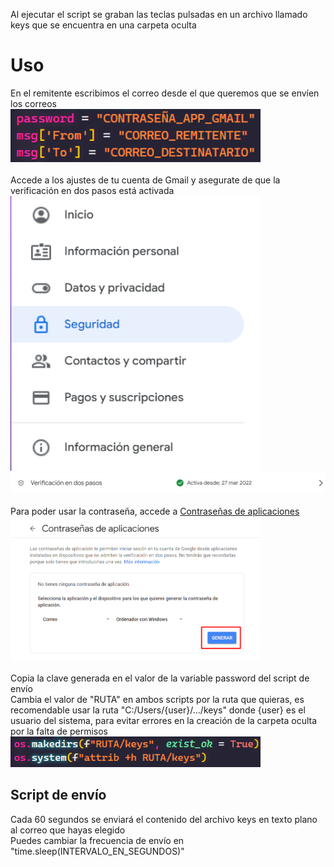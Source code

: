 Al ejecutar el script se graban las teclas pulsadas en un archivo llamado keys que se encuentra en una carpeta oculta

# Uso
En el remitente escribimos el correo desde el que queremos que se envíen los correos
<br>
<img src="assets/ejemplos_email.png" alt="Ejemplos email" width="400px">
<br><br>
Accede a los ajustes de tu cuenta de Gmail y asegurate de que la verificación en dos pasos está activada
<img src="assets/seguridad.png" alt="Seguridad" width="400px">
<br>
<img src="assets/doble_factor.png" alt="Doble factor" width="600px">
<br><br>
Para poder usar la contraseña, accede a <a href="https://myacount.google.com/apppasswords">Contraseñas de aplicaciones</a>
<br>
<img src="assets/app_passwords.png" alt="Contraseñas de aplicaciones" width="400px">
<br><br>
Copia la clave generada en el valor de la variable password del script de envío
<br>
Cambia el valor de "RUTA" en ambos scripts por la ruta que quieras, es recomendable usar la ruta "C:/Users/{user}/.../keys" donde {user} es el usuario del sistema, para evitar errores en la creación de la carpeta oculta por la falta de permisos
<br>
<img src="assets/ejemplos_ruta.png" alt="Ejemplos ruta" width="400px">
## Script de envío
Cada 60 segundos se enviará el contenido del archivo keys en texto plano al correo que hayas elegido
<br>
Puedes cambiar la frecuencia de envío en "time.sleep(INTERVALO_EN_SEGUNDOS)"
